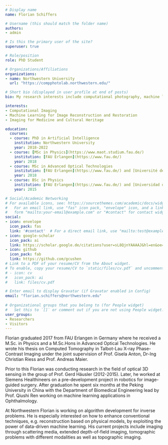 ```yaml
---
# Display name
name: Florian Schiffers

# Username (this should match the folder name)
authors:
- admin

# Is this the primary user of the site?
superuser: true

# Role/position
role: PhD Student

# Organizations/Affiliations
organizations:
- name: Northwestern University
  url: "https://compphotolab.northwestern.edu/"

# Short bio (displayed in user profile at end of posts)
bio: My research interests include computational photography, machine learning and image reconstruction.

interests:
- Computational Imaging
- Machine Learning for Image Reconstruction and Restoration
- Imaging for Medicine and Cultural Heritage

education:
  courses:
  - course: PhD in Artificial Intelligence
    institution: Northwestern University
    year: 2018-2022
  - course: [MSc in Physics](https://www.maot.studium.fau.de/)
    institution: [FAU Erlangen](https://www.fau.de/)
    year: 2018
  - course: MSc in Advanced Optical Technologies
    institution: [FAU Erlangen](https://www.fau.de/) and [Université de Bordeaux](https://www.u-bordeaux.fr/)
    year: 2018
  - course: BSc in Physics
    institution: [FAU Erlangen](https://www.fau.de/) and [Universidad de Cantabria](https://web.unican.es/en/Pages/default.aspx)
    year: 2015

# Social/Academic Networking
# For available icons, see: https://sourcethemes.com/academic/docs/widgets/#icons
#   For an email link, use "fas" icon pack, "envelope" icon, and a link in the
#   form "mailto:your-email@example.com" or "#contact" for contact widget.
social:
- icon: envelope
  icon_pack: fas
  link: '#contact'  # For a direct email link, use "mailto:test@example.org".
- icon: google-scholar
  icon_pack: ai
  link: https://scholar.google.de/citations?user=sL8QjnYAAAAJ&hl=en&oe=ASCII
- icon: github
  icon_pack: fab
  link: https://github.com/gcushen
# Link to a PDF of your resume/CV from the About widget.
# To enable, copy your resume/CV to `static/files/cv.pdf` and uncomment the lines below.  
# - icon: cv
#   icon_pack: ai
#   link: files/cv.pdf

# Enter email to display Gravatar (if Gravatar enabled in Config)
email: "florian.schiffers@northwestern.edu"
  
# Organizational groups that you belong to (for People widget)
#   Set this to `[]` or comment out if you are not using People widget.  
user_groups:
- Researchers
- Visitors
---
```


Florian graduated 2017 from FAU Erlangen in Germany where he received a M.Sc. in Physics and a M.Sc.Hons in Advanced Optical Technologies. He wrote his thesis on Computed Tomography in Talbot-Lau X-ray Phase-Contrast Imaging under the joint supervision of Prof. Gisela Anton, Dr-Ing Christian Riess and Prof. Andreas Maier.

Prior to this Florian was conducting research in the field of optical 3D sensing in the group of Prof. Gerd Häusler (2012-2015). Later, he worked at Siemens Healthineers on a pre-development project in robotics for image-guided surgery. After graduation he spent six months at the Peking University in China with the Department of Biomedical Engineering lead by Prof. Qiushi Ren working on machine learning applications in Ophthalmology.

At Northwestern Florian is working on algorithm development for inverse problems. He is especially interested on how to enhance conventional techniques, e.g. reconstruction based on physical models, by exploiting the power of data-driven machine learning.  His current projects include imaging through scattering media, extended depth-of-field imaging, tomographic problems with different modalities as well as topographic imaging.
